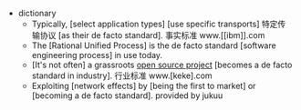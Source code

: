 - dictionary
    - Typically, [select application types] [use specific transports] 特定传输协议 [as their de facto standard]. 事实标准 www.[[ibm]].com
    - The [Rational Unified Process] is the de facto standard [software engineering process] in use today.
    - [It's not often] a grassroots [open source project](((Jp5Vgriu5))) [becomes a de facto standard in industry]. 行业标准 www.[keke].com
    - Exploiting [network effects] by [being the first to market] or [becoming a de facto standard]. provided by jukuu
